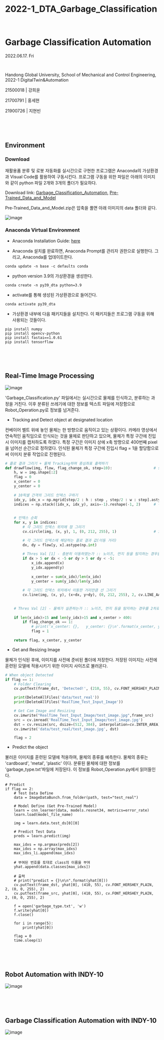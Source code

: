 # 2022-1_DTA_Garbage_Classification

​	

# Garbage Classification Automation

2022.06.17. Fri

​	

Handong Global University, School of Mechanical and Control Engineering, 2022-1 DigitalTwin&Automation

21500018 | 강희윤

21700791 | 홍세현

21900726 | 지현빈

​	

​	

## Environment

### Download
재활용품 분류 및 로봇 자동화를 실시간으로 구현한 프로그램은 Anaconda의 가상환경과 Visual Code를 활용하여 구동시킨다. 프로그램 구동을 위한 파일은 아래의 이미지와 같이 python 파일 2개와 3개의 폴더가 필요하다. 

Download link: [Garbage_Classification_Automation](https://github.com/Hongsehyun/2022_1_DigitalTwin_Automation/tree/main/Project%20%232/3.%20Garbage_Classification_Automation), [Pre-Trained_Data_and_Model](https://github.com/Hongsehyun/2022_1_DigitalTwin_Automation/blob/main/Project%20%232/Pre-trained%20Data%20and%20Model.zip)

Pre-Trained_Data_and_Model.zip은 압축을 풀면 아래 이미지의 data 폴더와 같다. 

![image](https://user-images.githubusercontent.com/91526930/174454647-1e83ab7d-b105-424c-9f76-90a0ba0de831.png)

### Anaconda Virtual Environment

* Anaconda Installation Guide: [here](https://ykkim.gitbook.io/dlip/installation-guide/anaconda)

* Anaconda 설치를 완료하면, Anaconda Prompt를 관리자 권한으로 실행한다. 그리고, Anaconda를 업데이트한다. 
<pre><code>conda update -n base -c defaults conda</code></pre>

* python version 3.9의 가상환경을 생성한다.
<pre><code>conda create -n py39_dta python=3.9</code></pre>

* activate를 통해 생성된 가상환경으로 들어간다. 
<pre><code>conda activate py39_dta</code></pre>

* 가상환경 내부에 다음 패키지들을 설치한다. 이 패키지들은 프로그램 구동을 위해 사용되는 것들이다. 
<pre><code>pip install numpy
pip install opencv-python
pip install fastai==1.0.61
pip install tensorflow</code></pre>

​	

​

## Real-Time Image Processing
![image](https://user-images.githubusercontent.com/91526930/174454402-ae332e39-60d6-4117-a160-e315babf480b.png)

'Garbage_Classification.py' 파일에서는 실시간으로 물체를 인식하고, 분류하는 과정을 거친다. 이후 분류된 쓰레기에 대한 정보를 텍스트 파일에 저장함으로 Robot_Operation.py로 정보를 넘겨준다. 

* Tracking and Detect object at designated location

컨베이어 벨트 위에 놓인 물체는 한 방향으로 움직이고 있는 상황이다. 카메라 영상에서 연속적인 움직임으로 인식되는 것을 물체로 판단하고 있으며, 물체가 특정 구간에 진입 시 이미지를 캡처하도록 하였다. 특정 구간은 이미지 상에 x축 방향으로 400번째 pixel을 넘어선 순간으로 정하였다. 인식된 물체가 특정 구간에 진입시 flag = 1을 할당함으로써 이미지 분류 작업으로 진행된다.
```python
# 플로 결과 그리기 + 물체 Tracking하며 중심좌표 출력하기
def drawFlow(img, flow, flag_change_ok, step=10):                   # step = 그리드 한 칸 한 칸의 간격 지정
    h, w = img.shape[:2]
    flag = 0
    x_center = 0
    y_center = 0
    
    # 10픽셀 간격의 그리드 인덱스 구하기
    idx_y, idx_x = np.mgrid[step/2 : h : step , step/2 : w : step].astype(np.int) 
    indices = np.stack((idx_x, idx_y), axis=-1).reshape(-1, 2)      # 각 포인트의 좌표를 모두 생성
    
    
    # 인덱스 순회
    for x, y in indices:
        # 각 그리드 인덱스 위치에 점 그리기
        cv.circle(img, (x, y), 1, (0, 212, 255), 1)                 # img, center, radius, color, thickness

        # 각 그리드 인덱스에 해당하는 플로 결과 값(이동 거리)
        dx, dy = flow[y, x].astype(np.int)
        
        # Thres Val [1] - 충분히 이동하였는가 :: 노이즈, 먼지 등을 탐지하는 경우를 1차로 방지!
        if dx > 5 or dx < -5 or dy > 5 or dy < -5:           
            x_idx.append(x)                                
            y_idx.append(y)
            
            x_center = sum(x_idx)/len(x_idx)                                    
            y_center = sum(y_idx)/len(y_idx)
            
        # 각 그리드 인덱스 위치에서 이동한 거리만큼 선 그리기
        cv.line(img, (x, y), (x+dx, y+dy), (0, 212, 255), 2, cv.LINE_AA)     # img, center, radius, color, thickness
    
    
    # Thres Val [2] - 물체가 실존하는가 :: 노이즈, 먼지 등을 탐지하는 경우를 2차로 방지!
    
    if len(x_idx)>15 and len(y_idx)>15 and x_center > 400:                                     
        if flag_change_ok == 1:
            # print('x_center: {},   y_center: {}\n'.format(x_center, y_center))
            flag = 1
    
    return flag, x_center, y_center
```


* Get and Resizing Image

물체가 인식된 후에, 이미지를 사전에 준비된 폴더에 저장한다. 저장된 이미지는 사전에 훈련된 모델에 적용시키기 위한 이미지 사이즈로 불러온다. 
```python
# When object Detected
if flag == 1:
    # Folder Clearing
    cv.putText(frame_dst, 'Detected!', (210, 55), cv.FONT_HERSHEY_PLAIN, 2, (0, 0, 255), 2)

    print(DeleteAllFiles('data/test_real'))
    print(DeleteAllFiles('RealTime_Test_Input_Image'))

    # Get Cam Image and Resizing
    cv.imwrite("RealTime_Test_Input_Image/test_image.jpg",frame_src)
    src = cv.imread('RealTime_Test_Input_Image/test_image.jpg')
    dst = cv.resize(src, dsize=(512, 384), interpolation=cv.INTER_AREA)
    cv.imwrite('data/test_real/test_image.jpg', dst)

    flag = 2
```

* Predict the object

불러온 이미지를 훈련된 모델에 적용하여, 물체의 종류를 예측한다. 물체의 종류는 'cardboard', 'metal', 'plastic' 이다. 분류된 물체에 대한 정보를 'garbage_type.txt'파일에 저장된다. 이 정보를 Robot_Operation.py에서 읽어들인다. 
```
# Predict
if flag == 2:
    # Test Data Define
    data = ImageDataBunch.from_folder(path, test="test_real")

    # Model Define (Get Pre-Trained Model)
    learn = cnn_learner(data, models.resnet34, metrics=error_rate)
    learn.load(model_file_name)

    img = learn.data.test_ds[0][0]

    # Predict Test Data
    preds = learn.predict(img)

    max_idxs = np.argmax(preds[2])
    max_idxs = np.array(max_idxs)
    max_idxs_li.append(max_idxs)

    # 부여된 번호를 토대로 class의 이름을 부여
    yhat.append(data.classes[max_idxs])

    # 출력
    # print("predict = {}\n\n".format(yhat[0]))
    cv.putText(frame_dst, yhat[0], (410, 55), cv.FONT_HERSHEY_PLAIN, 2, (0, 0, 255), 2)
    cv.putText(frame_src, yhat[0], (410, 55), cv.FONT_HERSHEY_PLAIN, 2, (0, 0, 255), 2)

    f = open('garbage_type.txt', 'w')
    f.write(yhat[0])
    f.close()

    for i in range(5):
        print(yhat[0])

    flag = 0
    time.sleep(1)
```
​	

​

## Robot Automation with INDY-10
![image](https://user-images.githubusercontent.com/91526930/174454410-a46534c9-2139-4589-a42e-f86aa69f241e.png)

​	

​

## Garbage Classification Automation with INDY-10
![image](https://user-images.githubusercontent.com/91526930/174454418-27e3e239-7e89-487f-8817-e7bc9a605eda.png)

​	

​	
